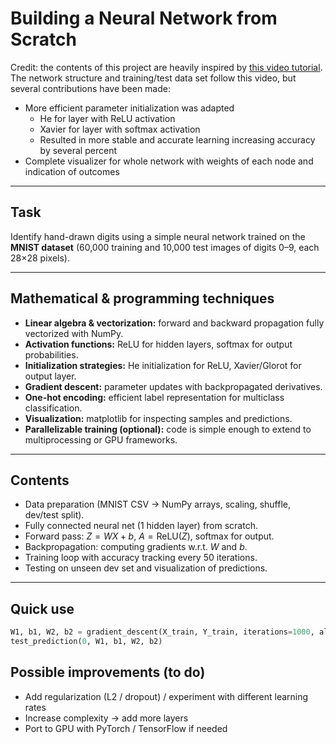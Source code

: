 # Building a Neural Network from Scratch

Credit: the contents of this project are heavily inspired by [this video tutorial](https://www.youtube.com/watch?v=w8yWXqWQYmU).  
The network structure and training/test data set follow this video, but several contributions have been made:
- More efficient parameter initialization was adapted
  - He for layer with ReLU activation
  - Xavier for layer with softmax activation
  - Resulted in more stable and accurate learning increasing accuracy by several percent
- Complete visualizer for whole network with weights of each node and indication of outcomes

---

## Task

Identify hand-drawn digits using a simple neural network trained on the **MNIST dataset** (60,000 training and 10,000 test images of digits 0–9, each 28×28 pixels).

---

## Mathematical & programming techniques

- **Linear algebra & vectorization:** forward and backward propagation fully vectorized with NumPy.  
- **Activation functions:** ReLU for hidden layers, softmax for output probabilities.  
- **Initialization strategies:** He initialization for ReLU, Xavier/Glorot for output layer.  
- **Gradient descent:** parameter updates with backpropagated derivatives.  
- **One-hot encoding:** efficient label representation for multiclass classification.  
- **Visualization:** matplotlib for inspecting samples and predictions.  
- **Parallelizable training (optional):** code is simple enough to extend to multiprocessing or GPU frameworks.

---

## Contents

- Data preparation (MNIST CSV → NumPy arrays, scaling, shuffle, dev/test split).  
- Fully connected neural net (1 hidden layer) from scratch.  
- Forward pass: $Z = WX + b$, $A = \mathrm{ReLU}(Z)$, softmax for output.  
- Backpropagation: computing gradients w.r.t. $W$ and $b$.  
- Training loop with accuracy tracking every 50 iterations.  
- Testing on unseen dev set and visualization of predictions.

---

## Quick use

```python
W1, b1, W2, b2 = gradient_descent(X_train, Y_train, iterations=1000, alpha=0.05)
test_prediction(0, W1, b1, W2, b2)
```

## Possible improvements (to do)
- Add regularization (L2 / dropout) / experiment with different learning rates
- Increase complexity -> add more layers
- Port to GPU with PyTorch / TensorFlow if needed
